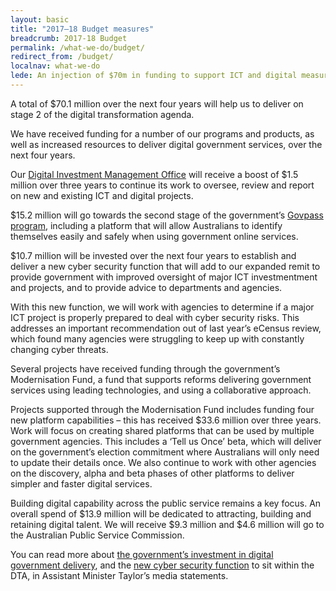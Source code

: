 ```yaml
---
layout: basic
title: "2017–18 Budget measures"
breadcrumb: 2017-18 Budget
permalink: /what-we-do/budget/
redirect_from: /budget/
localnav: what-we-do
lede: An injection of $70m in funding to support ICT and digital measures in the 2017–18 budget will allow us to continue our work to make it easier for all Australians to access digital government services.
---
```


A total of $70.1 million over the next four years will help us to deliver on stage 2 of the digital transformation agenda.

We have received funding for a number of our programs and products, as well as increased resources to deliver digital government services, over the next four years.

Our [Digital Investment Management Office](https://www.dta.gov.au/what-we-do/policies-and-programs/digital-investment-management-office/) will receive a boost of $1.5 million over three years to continue its work to oversee, review and report on new and existing ICT and digital projects.

$15.2 million will go towards the second stage of the government’s [Govpass program](https://www.dta.gov.au/what-we-do/platforms/govpass/), including a platform that will allow Australians to identify themselves easily and safely when using government online services.

$10.7 million will be invested over the next four years to establish and deliver a new cyber security function that will add to our expanded remit to provide government with improved oversight of major ICT investmentment and projects, and to provide advice to departments and agencies.

With this new function, we will work with agencies to determine if a major ICT project is properly prepared to deal with cyber security risks. This addresses an important recommendation out of last year’s eCensus review, which found many agencies were struggling to keep up with constantly changing cyber threats.

Several projects have received funding through the government’s Modernisation Fund, a fund that supports reforms delivering government services using leading technologies, and using a collaborative approach.

Projects supported through the Modernisation Fund includes funding four new platform capabilities – this has received $33.6 million over three years. Work will focus on creating shared platforms that can be used by multiple government agencies. This includes a ‘Tell us Once’ beta, which will deliver on the government’s election commitment where Australians will only need to update their details once. We also continue to work with other agencies on the discovery, alpha and beta phases of other platforms to deliver simpler and faster digital services.

Building digital capability across the public service remains a key focus. An overall spend of $13.9 million will be dedicated to attracting, building and retaining digital talent. We will receive $9.3 million and $4.6 million will go to the Australian Public Service Commission.

You can read more about [the government’s investment in digital government delivery](http://ministers.dpmc.gov.au/taylor/2017/budget-commits-70m-boost-digital-government-delivery), and the [new cyber security function](http://ministers.dpmc.gov.au/taylor/2017/106-million-boost-strengthen-cyber-security-through-dta) to sit within the DTA, in Assistant Minister Taylor’s media statements.
